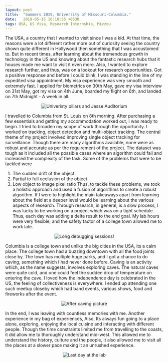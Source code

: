 ```yaml
---
layout: post
title:  "Summers 2019, University of Missouri-Columbia."
date:   2019-05-15 16:10:55 +0530
tags: USA, US Visa, Research Internship, Mizzou 
---
```


The USA, a country that I wanted to visit since I was a kid. At that time, the reasons were a lot different rather more out of curiosity seeing the country shown quite different in Hollywood then something that I was accustomed to. But in recent times, after learning about the tremendous growth in technology in the US and knowing about the fantastic research hubs that it houses made me want to visit it even more. Also, I wanted to explore research further, and thus, was on a lookout for research opportunities. Got a positive response and before I could blink, I was standing in the line of my expedited visa appointment. My visa experience was very smooth and extremely fast. I applied for biometrics on 30th May, gave my visa interview on 31st May, got my visa on 4th June, boarded my flight on 6th, and landed on 7th Midnight - A week in all. 

<p align = "center">
<img src="https://vipulramtekkar.github.io/assets/univ.jpg" alt="Univeristy pillars and Jesse Auditorium" align="middle">
</p>

I travelled to Columbia from St. Louis on 8th morning. After purchasing a few essentials and getting my accommodation worked out, I was ready to begin. I tried to broaden my scope of work through the opportunity. I worked on tracking, object detection and multi-object tracking. The central theme of my project involved improving single object tracking for surveillance. Though there are many algorithms available, none were as robust and accurate as per the requirement of the project. The dataset was tough as it included all the possible cases where an algorithm could fail and increased the complexity of the task. Some of the problems that were to be tackled were 
1. The sudden drift of the object
2. Partial to full occlusion of the object 
3. Low object to image pixel ratio 
Thus, to tackle these problems, we took a holistic approach and used a fusion of algorithms to create a robust algorithm. If I were to highlight the main takeaways apart from learning about the field at a deeper level would be learning about the various aspects of research. Through research, in general, is a slow process, I was lucky to be working on a project which was on a tight schedule. Thus, each day was adding a delta result to the end goal. My lab hours were very flexible, and the safety factor of a college town allowed me to work late.  

<p align = "center">
<img src="https://vipulramtekkar.github.io/assets/working.jpg" alt="Long debugging sessions!" align="middle">
</p>

Columbia is a college town and unlike the big cities in the USA, its a calm place. The college town had a buzzing downtown with all the food joints close by. The town has multiple huge parks, and I got a chance to do caving, something which I had never done before. Caving is an activity which, as the name suggests, involves exploring caves. The natural caves were quite cold, and one could feel the sudden drop of temperature on entering the cave. I loved how the independence day is celebrated in the US, the feeling of collectiveness is everywhere. I ended up attending one such meetup closeby which had band events, various shows, food and fireworks after the event. 

<p align = "center">
<img src="https://vipulramtekkar.github.io/assets/caving.jpg" alt="After caving picture" align="middle">
</p>

In the end, I was leaving with countless memories with me. Another experience in my bag of experiences, Also, Its always fun going to a place alone, exploring, enjoying the local cuisine and interacting with different people. Though the time constraints limited me from travelling to the coasts, it did allow me to thoroughly understand mid-west. This allowed me to understand the history, culture and the people, it also allowed me to visit all the places at a slower pace making it an unrushed experience. 

<p align = "center">
<img src="https://vipulramtekkar.github.io/assets/finalday.jpg" alt="Last day at the lab" align="middle">
</p>
